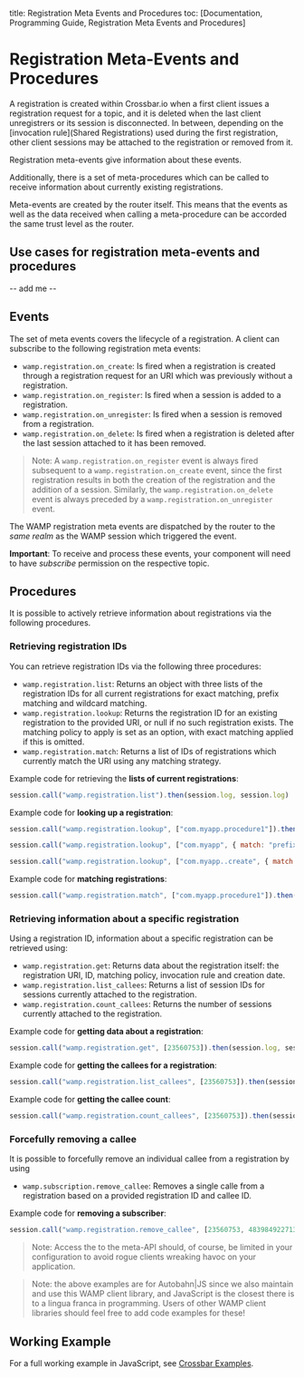 title: Registration Meta Events and Procedures
toc: [Documentation, Programming Guide, Registration Meta Events and Procedures]

# Registration Meta-Events and Procedures

A registration is created within Crossbar.io when a first client issues a registration request for a topic, and it is deleted when the last client unregistrers or its session is disconnected. In between, depending on the [invocation rule](Shared Registrations) used during the first registration, other client sessions may be attached to the registration or removed from it.

Registration meta-events give information about these events.

Additionally, there is a set of meta-procedures which can be called to receive information about currently existing registrations.

Meta-events are created by the router itself. This means that the events as well as the data received when calling a meta-procedure can be accorded the same trust level as the router.

## Use cases for registration meta-events and procedures

-- add me --

## Events

The set of meta events covers the lifecycle of a registration. A client can subscribe to the following registration meta events:

* `wamp.registration.on_create`: Is fired when a registration is created through a registration request for an URI which was previously without a registration.
* `wamp.registration.on_register`: Is fired when a session is added to a registration.
* `wamp.registration.on_unregister`: Is fired when a session is removed from a registration.
* `wamp.registration.on_delete`: Is fired when a registration is deleted after the last session attached to it has been removed.

> Note: A `wamp.registration.on_register` event is always fired subsequent to a `wamp.registration.on_create` event, since the first registration results in both the creation of the registration and the addition of a session. Similarly, the `wamp.registration.on_delete` event is always preceded by a `wamp.registration.on_unregister` event.

The WAMP registration meta events are dispatched by the router to the *same realm* as the WAMP session which triggered the event.

**Important**: To receive and process these events, your component will need to have *subscribe* permission on the respective topic.

## Procedures

It is possible to actively retrieve information about registrations via the following procedures.

### Retrieving registration IDs

You can retrieve registration IDs via the following three procedures:

* `wamp.registration.list`: Returns an object with three lists of the registration IDs for all current registrations for exact matching, prefix matching and wildcard matching.
* `wamp.registration.lookup`: Returns the registration ID for an existing registration to the provided URI, or null if no such registration exists. The matching policy to apply is set as an option, with exact matching applied if this is omitted.
* `wamp.registration.match`: Returns a list of IDs of registrations which currently match the URI using any matching strategy.

Example code for retrieving the **lists of current registrations**:

```javascript
session.call("wamp.registration.list").then(session.log, session.log)
```

Example code for **looking up a registration**:

```javascript
session.call("wamp.registration.lookup", ["com.myapp.procedure1"]).then(session.log, session.log)
```

```javascript
session.call("wamp.registration.lookup", ["com.myapp", { match: "prefix" }]).then(session.log, session.log)
```

```javascript
session.call("wamp.registration.lookup", ["com.myapp..create", { match: "wildcard" }]).then(session.log, session.log)
```

Example code for **matching registrations**:

```javascript
session.call("wamp.registration.match", ["com.myapp.procedure1"]).then(session.log, session.log)
```


### Retrieving information about a specific registration


Using a registration ID, information about a specific registration can be retrieved using:

* `wamp.registration.get`: Returns data about the registration itself: the registration URI, ID, matching policy, invocation rule and creation date.
* `wamp.registration.list_callees`: Returns a list of session IDs for sessions currently attached to the registration.
* `wamp.registration.count_callees`: Returns the number of sessions currently attached to the registration.

Example code for **getting data about a registration**:

```javascript
session.call("wamp.registration.get", [23560753]).then(session.log, session.log)
```

Example code for **getting the callees for a registration**:

```javascript
session.call("wamp.registration.list_callees", [23560753]).then(session.log, session.log)
```

Example code for **getting the callee count**:

```javascript
session.call("wamp.registration.count_callees", [23560753]).then(session.log, session.log)
```

### Forcefully removing a callee

It is possible to forcefully remove an individual callee from a registration by using

* `wamp.subscription.remove_callee`: Removes a single calle from a registration based on a provided registration ID and callee ID.

Example code for **removing a subscriber**:

```javaScript
session.call("wamp.registration.remove_callee", [23560753, 483984922713478]).then(session.log, session.log)
```

> Note: Access the to the meta-API should, of course, be limited in your configuration to avoid rogue clients wreaking havoc on your application.


> Note: the above examples are for Autobahn|JS since we also maintain and use this WAMP client library, and JavaScript is the closest there is to a lingua franca in programming. Users of other WAMP client libraries should feel free to add code examples for these!

## Working Example

For a full working example in JavaScript, see [Crossbar Examples](https://github.com/crossbario/crossbarexamples/tree/master/metaapi).
